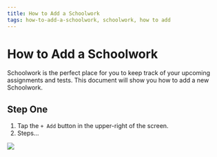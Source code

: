 ```yaml
---
title: How to Add a Schoolwork
tags: how-to-add-a-schoolwork, schoolwork, how to add
---
```


# How to Add a Schoolwork

Schoolwork is the perfect place for you to keep track of your upcoming assignments and tests. This document will show you how to add a new Schoolwork.

## Step One
1. Tap the `+ Add` button in the upper-right of the screen.
2. Steps...

![](https://raw.githubusercontent.com/aheze/SupportDocs/DataSource/Images/blueBoba.jpg)
